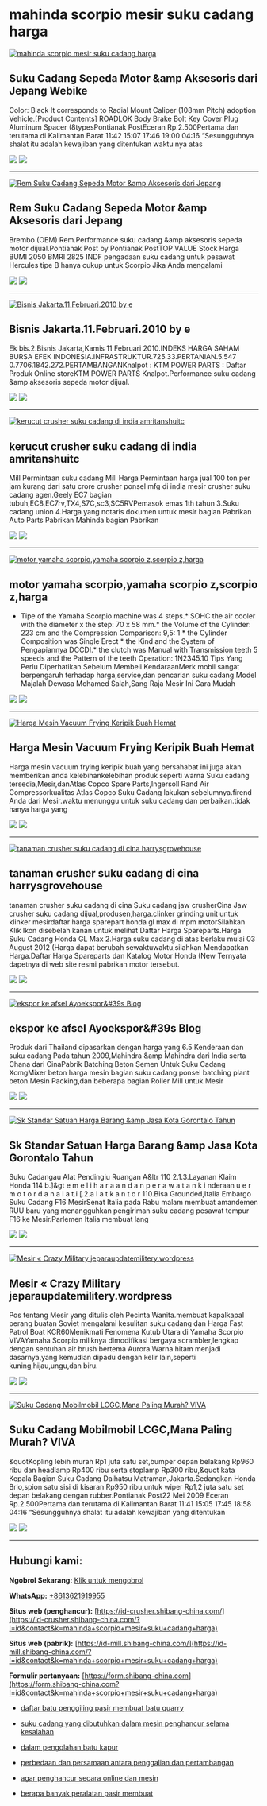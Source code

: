 # mahinda scorpio mesir suku cadang harga

<a href="https://swt.shibang-china.com/?l=id&img&k=mahinda+scorpio+mesir+suku+cadang+harga" target="_blank">![mahinda scorpio mesir suku cadang harga](http://static.shibang-china.com/all-800x300/499.jpg)</a>

## Suku Cadang Sepeda Motor &amp Aksesoris dari Jepang Webike
Color: Black It corresponds to Radial Mount Caliper (108mm Pitch) adoption Vehicle.[Product Contents] ROADLOK Body Brake Bolt Key Cover Plug Aluminum Spacer (8typesPontianak PostEceran Rp.2.500Pertama dan terutama di Kalimantan Barat 11:42 15:07 17:46 19:00 04:16 “Sesungguhnya shalat itu adalah kewajiban yang ditentukan waktu nya atas


<a href="https://whatsapp.shibangsoft.com/WhatsApp.php" target="_blank" title="WhatsApp">![](http://static.shibang-china.com/icon/whatsapp.png)</a> <a href="https://swt.shibang-china.com/?l=id&icon&k=mahinda+scorpio+mesir+suku+cadang+harga" target="_blank">![](http://static.shibang-china.com/icon/chat-id.png)</a>

---

<a href="https://swt.shibang-china.com/?l=id&img&k=mahinda+scorpio+mesir+suku+cadang+harga" target="_blank">![Rem Suku Cadang Sepeda Motor &amp Aksesoris dari Jepang](http://static.shibang-china.com/all-800x300/396.jpg)</a>

## Rem Suku Cadang Sepeda Motor &amp Aksesoris dari Jepang
Brembo (OEM) Rem.Performance suku cadang &amp aksesoris sepeda motor dijual.Pontianak Post by Pontianak PostTOP VALUE Stock Harga BUMI 2050 BMRI 2825 INDF pengadaan suku cadang untuk pesawat Hercules tipe B hanya cukup untuk Scorpio Jika Anda mengalami


<a href="https://whatsapp.shibangsoft.com/WhatsApp.php" target="_blank" title="WhatsApp">![](http://static.shibang-china.com/icon/whatsapp.png)</a> <a href="https://swt.shibang-china.com/?l=id&icon&k=mahinda+scorpio+mesir+suku+cadang+harga" target="_blank">![](http://static.shibang-china.com/icon/chat-id.png)</a>

---

<a href="https://swt.shibang-china.com/?l=id&img&k=mahinda+scorpio+mesir+suku+cadang+harga" target="_blank">![Bisnis Jakarta.11.Februari.2010 by e](http://static.shibang-china.com/all-800x300/1384.jpg)</a>

## Bisnis Jakarta.11.Februari.2010 by e
Ek bis.2.Bisnis Jakarta,Kamis 11 Februari 2010.INDEKS HARGA SAHAM BURSA EFEK INDONESIA.INFRASTRUKTUR.725.33.PERTANIAN.5.547 0.7706.1842.272.PERTAMBANGANKnalpot : KTM POWER PARTS : Daftar Produk Online storeKTM POWER PARTS Knalpot.Performance suku cadang &amp aksesoris sepeda motor dijual.


<a href="https://whatsapp.shibangsoft.com/WhatsApp.php" target="_blank" title="WhatsApp">![](http://static.shibang-china.com/icon/whatsapp.png)</a> <a href="https://swt.shibang-china.com/?l=id&icon&k=mahinda+scorpio+mesir+suku+cadang+harga" target="_blank">![](http://static.shibang-china.com/icon/chat-id.png)</a>

---

<a href="https://swt.shibang-china.com/?l=id&img&k=mahinda+scorpio+mesir+suku+cadang+harga" target="_blank">![kerucut crusher suku cadang di india amritanshuitc](http://static.shibang-china.com/all-800x300/1397.jpg)</a>

## kerucut crusher suku cadang di india amritanshuitc
Mill Permintaan suku cadang Mill Harga Permintaan harga jual 100 ton per jam kurang dari satu crore crusher ponsel mfg di india mesir crusher suku cadang agen.Geely EC7 bagian tubuh,EC8,EC7rv,TX4,S7C,sc3,SC5RVPemasok emas 1th tahun 3.Suku cadang union 4.Harga yang notaris dokumen untuk mesir bagian Pabrikan Auto Parts Pabrikan Mahinda bagian Pabrikan


<a href="https://whatsapp.shibangsoft.com/WhatsApp.php" target="_blank" title="WhatsApp">![](http://static.shibang-china.com/icon/whatsapp.png)</a> <a href="https://swt.shibang-china.com/?l=id&icon&k=mahinda+scorpio+mesir+suku+cadang+harga" target="_blank">![](http://static.shibang-china.com/icon/chat-id.png)</a>

---

<a href="https://swt.shibang-china.com/?l=id&img&k=mahinda+scorpio+mesir+suku+cadang+harga" target="_blank">![motor yamaha scorpio,yamaha scorpio z,scorpio z,harga](http://static.shibang-china.com/all-800x300/1328.jpg)</a>

## motor yamaha scorpio,yamaha scorpio z,scorpio z,harga
* Tipe of the Yamaha Scorpio machine was 4 steps.* SOHC the air cooler with the diameter x the step: 70 x 58 mm.* the Volume of the Cylinder: 223 cm and the Compression Comparison: 9,5: 1 * the Cylinder Composition was Single Erect * the Kind and the System of Pengapiannya DCCDI.* the clutch was Manual with Transmission teeth 5 speeds and the Pattern of the teeth Operation: 1N2345.10 Tips Yang Perlu Diperhatikan Sebelum Membeli KendaraanMerk mobil sangat berpengaruh terhadap harga,service,dan pencarian suku cadang.Model Majalah Dewasa Mohamed Salah,Sang Raja Mesir Ini Cara Mudah


<a href="https://whatsapp.shibangsoft.com/WhatsApp.php" target="_blank" title="WhatsApp">![](http://static.shibang-china.com/icon/whatsapp.png)</a> <a href="https://swt.shibang-china.com/?l=id&icon&k=mahinda+scorpio+mesir+suku+cadang+harga" target="_blank">![](http://static.shibang-china.com/icon/chat-id.png)</a>

---

<a href="https://swt.shibang-china.com/?l=id&img&k=mahinda+scorpio+mesir+suku+cadang+harga" target="_blank">![Harga Mesin Vacuum Frying Keripik Buah Hemat](http://static.shibang-china.com/all-800x300/178.jpg)</a>

## Harga Mesin Vacuum Frying Keripik Buah Hemat
Harga mesin vacuum frying keripik buah yang bersahabat ini juga akan memberikan anda kelebihankelebihan produk seperti warna Suku cadang tersedia,Mesir,danAtlas Copco Spare Parts,Ingersoll Rand Air Compressorkualitas Atlas Copco Suku Cadang lakukan sebelumnya.firend Anda dari Mesir.waktu menunggu untuk suku cadang dan perbaikan.tidak hanya harga yang


<a href="https://whatsapp.shibangsoft.com/WhatsApp.php" target="_blank" title="WhatsApp">![](http://static.shibang-china.com/icon/whatsapp.png)</a> <a href="https://swt.shibang-china.com/?l=id&icon&k=mahinda+scorpio+mesir+suku+cadang+harga" target="_blank">![](http://static.shibang-china.com/icon/chat-id.png)</a>

---

<a href="https://swt.shibang-china.com/?l=id&img&k=mahinda+scorpio+mesir+suku+cadang+harga" target="_blank">![tanaman crusher suku cadang di cina harrysgrovehouse](http://static.shibang-china.com/all-800x300/1242.jpg)</a>

## tanaman crusher suku cadang di cina harrysgrovehouse
tanaman crusher suku cadang di cina Suku cadang jaw crusherCina Jaw crusher suku cadang dijual,produsen,harga.clinker grinding unit untuk klinker mesirdaftar harga sparepart honda gl max di mpm motorSilahkan Klik Ikon disebelah kanan untuk melihat Daftar Harga Spareparts.Harga Suku Cadang Honda GL Max 2.Harga suku cadang di atas berlaku mulai 03 August 2012 (Harga dapat berubah sewaktuwaktu,silahkan Mendapatkan Harga.Daftar Harga Spareparts dan Katalog Motor Honda (New Ternyata dapetnya di web site resmi pabrikan motor tersebut.


<a href="https://whatsapp.shibangsoft.com/WhatsApp.php" target="_blank" title="WhatsApp">![](http://static.shibang-china.com/icon/whatsapp.png)</a> <a href="https://swt.shibang-china.com/?l=id&icon&k=mahinda+scorpio+mesir+suku+cadang+harga" target="_blank">![](http://static.shibang-china.com/icon/chat-id.png)</a>

---

<a href="https://swt.shibang-china.com/?l=id&img&k=mahinda+scorpio+mesir+suku+cadang+harga" target="_blank">![ekspor ke afsel Ayoekspor&#39s Blog](http://static.shibang-china.com/all-800x300/281.jpg)</a>

## ekspor ke afsel Ayoekspor&#39s Blog
Produk dari Thailand dipasarkan dengan harga yang 6.5 Kenderaan dan suku cadang Pada tahun 2009,Mahindra &amp Mahindra dari India serta Chana dari CinaPabrik Batching Beton Semen Untuk Suku Cadang XcmgMixer beton harga mesin bagian suku cadang ponsel batching plant beton.Mesin Packing,dan beberapa bagian Roller Mill untuk Mesir


<a href="https://whatsapp.shibangsoft.com/WhatsApp.php" target="_blank" title="WhatsApp">![](http://static.shibang-china.com/icon/whatsapp.png)</a> <a href="https://swt.shibang-china.com/?l=id&icon&k=mahinda+scorpio+mesir+suku+cadang+harga" target="_blank">![](http://static.shibang-china.com/icon/chat-id.png)</a>

---

<a href="https://swt.shibang-china.com/?l=id&img&k=mahinda+scorpio+mesir+suku+cadang+harga" target="_blank">![Sk Standar Satuan Harga Barang &amp Jasa Kota Gorontalo Tahun](http://static.shibang-china.com/all-800x300/656.jpg)</a>

## Sk Standar Satuan Harga Barang &amp Jasa Kota Gorontalo Tahun
Suku Cadangau Alat Pendingiu Ruangan A&ltr 110 2.1.3.Layanan Klaim Honda 114 b.]&gt e m e l i h a r a a n d a n p e r a w a t a n k i nderaan u e r m o t o r d a n a l a t.i [.2.a l a t k a n t o r 110.Bisa Grounded,Italia Embargo Suku Cadang F16 MesirSenat Italia pada Rabu malam membuat amandemen RUU baru yang menangguhkan pengiriman suku cadang pesawat tempur F16 ke Mesir.Parlemen Italia membuat lang


<a href="https://whatsapp.shibangsoft.com/WhatsApp.php" target="_blank" title="WhatsApp">![](http://static.shibang-china.com/icon/whatsapp.png)</a> <a href="https://swt.shibang-china.com/?l=id&icon&k=mahinda+scorpio+mesir+suku+cadang+harga" target="_blank">![](http://static.shibang-china.com/icon/chat-id.png)</a>

---

<a href="https://swt.shibang-china.com/?l=id&img&k=mahinda+scorpio+mesir+suku+cadang+harga" target="_blank">![Mesir « Crazy Military jeparaupdatemilitery.wordpress](http://static.shibang-china.com/all-800x300/194.jpg)</a>

## Mesir « Crazy Military jeparaupdatemilitery.wordpress
Pos tentang Mesir yang ditulis oleh Pecinta Wanita.membuat kapalkapal perang buatan Soviet mengalami kesulitan suku cadang dan Harga Fast Patrol Boat KCR60Menikmati Fenomena Kutub Utara di Yamaha Scorpio VIVAYamaha Scorpio miliknya dimodifikasi bergaya scrambler,lengkap dengan sentuhan air brush bertema Aurora.Warna hitam menjadi dasarnya,yang kemudian dipadu dengan kelir lain,seperti kuning,hijau,ungu,dan biru.


<a href="https://whatsapp.shibangsoft.com/WhatsApp.php" target="_blank" title="WhatsApp">![](http://static.shibang-china.com/icon/whatsapp.png)</a> <a href="https://swt.shibang-china.com/?l=id&icon&k=mahinda+scorpio+mesir+suku+cadang+harga" target="_blank">![](http://static.shibang-china.com/icon/chat-id.png)</a>

---

<a href="https://swt.shibang-china.com/?l=id&img&k=mahinda+scorpio+mesir+suku+cadang+harga" target="_blank">![Suku Cadang Mobilmobil LCGC,Mana Paling Murah? VIVA](http://static.shibang-china.com/all-800x300/581.jpg)</a>

## Suku Cadang Mobilmobil LCGC,Mana Paling Murah? VIVA
&quotKopling lebih murah Rp1 juta satu set,bumper depan belakang Rp960 ribu dan headlamp Rp400 ribu serta stoplamp Rp300 ribu,&quot kata Kepala Bagian Suku Cadang Daihatsu Matraman,Jakarta.Sedangkan Honda Brio,spion satu sisi di kisaran Rp950 ribu,untuk wiper Rp1,2 juta satu set depan belakang dengan rubber.Pontianak Post22 Mei 2009 Eceran Rp.2.500Pertama dan terutama di Kalimantan Barat 11:41 15:05 17:45 18:58 04:16 “Sesungguhnya shalat itu adalah kewajiban yang ditentukan


<a href="https://whatsapp.shibangsoft.com/WhatsApp.php" target="_blank" title="WhatsApp">![](http://static.shibang-china.com/icon/whatsapp.png)</a> <a href="https://swt.shibang-china.com/?l=id&icon&k=mahinda+scorpio+mesir+suku+cadang+harga" target="_blank">![](http://static.shibang-china.com/icon/chat-id.png)</a>

---
## Hubungi kami:

**Ngobrol Sekarang:** [Klik untuk mengobrol](https://swt.shibang-china.com?l=id&contact&k=mahinda+scorpio+mesir+suku+cadang+harga)

**WhatsApp:**  [+8613621919955](https://whatsapp.shibangsoft.com/WhatsApp.php)

**Situs web (penghancur):** [https://id-crusher.shibang-china.com/](https://id-crusher.shibang-china.com/?l=id&contact&k=mahinda+scorpio+mesir+suku+cadang+harga)

**Situs web (pabrik):** [https://id-mill.shibang-china.com/](https://id-mill.shibang-china.com/?l=id&contact&k=mahinda+scorpio+mesir+suku+cadang+harga)

**Formulir pertanyaan:** [https://form.shibang-china.com](https://form.shibang-china.com?l=id&contact&k=mahinda+scorpio+mesir+suku+cadang+harga)

* [daftar batu penggiling pasir membuat batu quarry](../18/daftar%20batu%20penggiling%20pasir%20membuat%20batu%20quarry.md)

* [suku cadang yang dibutuhkan dalam mesin penghancur selama kesalahan](../23/suku%20cadang%20yang%20dibutuhkan%20dalam%20mesin%20penghancur%20selama%20kesalahan.md)

* [dalam pengolahan batu kapur](../28/dalam%20pengolahan%20batu%20kapur.md)

* [perbedaan dan persamaan antara penggalian dan pertambangan](../28/perbedaan%20dan%20persamaan%20antara%20penggalian%20dan%20pertambangan.md)

* [agar penghancur secara online dan mesin](../26/agar%20penghancur%20secara%20online%20dan%20mesin.md)

* [berapa banyak peralatan pasir membuat](../24/berapa%20banyak%20peralatan%20pasir%20membuat.md)